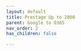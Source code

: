```yaml
---
layout: default
title: Prestage Up to 2000
parent: Google to O365
nav_order: 2
has_children: false

---
```

